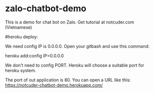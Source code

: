 # zalo-chatbot-demo
This is a demo for chat bot on Zalo.  Get tutorial at notcuder.com (Vietnamese)

#heroku deploy: 

We need config IP is 0.0.0.0. Open your gitbash and use this command:

heroku add:config IP=0.0.0.0

We don't need to config PORT. Heroku will choose a suitable port for heroku system. 

The port of out application is 80. You can open a URL like this: https://notcuder-chatbot-demo.herokuapp.com/


